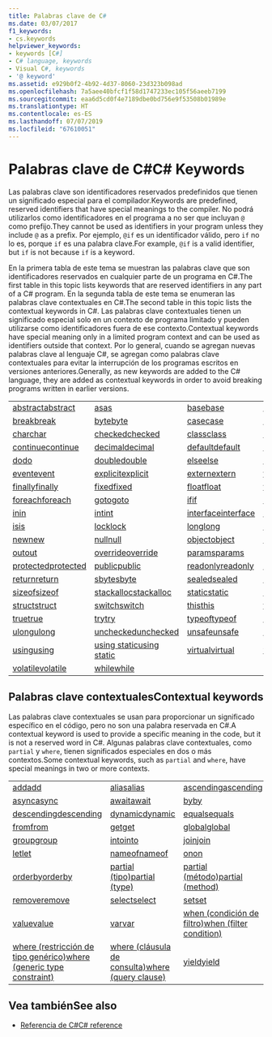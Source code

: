 ```yaml
---
title: Palabras clave de C#
ms.date: 03/07/2017
f1_keywords:
- cs.keywords
helpviewer_keywords:
- keywords [C#]
- C# language, keywords
- Visual C#, keywords
- '@ keyword'
ms.assetid: e929b0f2-4b92-4d37-8060-23d323b098ad
ms.openlocfilehash: 7a5aee40bfcf1f58d1747233ec105f56aeeb7199
ms.sourcegitcommit: eaa6d5cd0f4e7189dbe0bd756e9f53508b01989e
ms.translationtype: HT
ms.contentlocale: es-ES
ms.lasthandoff: 07/07/2019
ms.locfileid: "67610051"
---
```

# <a name="c-keywords"></a><span data-ttu-id="60083-102">Palabras clave de C#</span><span class="sxs-lookup"><span data-stu-id="60083-102">C# Keywords</span></span>

<span data-ttu-id="60083-103">Las palabras clave son identificadores reservados predefinidos que tienen un significado especial para el compilador.</span><span class="sxs-lookup"><span data-stu-id="60083-103">Keywords are predefined, reserved identifiers that have special meanings to the compiler.</span></span> <span data-ttu-id="60083-104">No podrá utilizarlos como identificadores en el programa a no ser que incluyan `@` como prefijo.</span><span class="sxs-lookup"><span data-stu-id="60083-104">They cannot be used as identifiers in your program unless they include `@` as a prefix.</span></span> <span data-ttu-id="60083-105">Por ejemplo, `@if` es un identificador válido, pero `if` no lo es, porque `if` es una palabra clave.</span><span class="sxs-lookup"><span data-stu-id="60083-105">For example, `@if` is a valid identifier, but `if` is not because `if` is a keyword.</span></span>  
  
 <span data-ttu-id="60083-106">En la primera tabla de este tema se muestran las palabras clave que son identificadores reservados en cualquier parte de un programa en C#.</span><span class="sxs-lookup"><span data-stu-id="60083-106">The first table in this topic lists keywords that are reserved identifiers in any part of a C# program.</span></span> <span data-ttu-id="60083-107">En la segunda tabla de este tema se enumeran las palabras clave contextuales en C#.</span><span class="sxs-lookup"><span data-stu-id="60083-107">The second table in this topic lists the contextual keywords in C#.</span></span> <span data-ttu-id="60083-108">Las palabras clave contextuales tienen un significado especial solo en un contexto de programa limitado y pueden utilizarse como identificadores fuera de ese contexto.</span><span class="sxs-lookup"><span data-stu-id="60083-108">Contextual keywords have special meaning only in a limited program context and can be used as identifiers outside that context.</span></span> <span data-ttu-id="60083-109">Por lo general, cuando se agregan nuevas palabras clave al lenguaje C#, se agregan como palabras clave contextuales para evitar la interrupción de los programas escritos en versiones anteriores.</span><span class="sxs-lookup"><span data-stu-id="60083-109">Generally, as new keywords are added to the C# language, they are added as contextual keywords in order to avoid breaking programs written in earlier versions.</span></span>  
  
|||||  
|---|---|---|---|  
|[<span data-ttu-id="60083-110">abstract</span><span class="sxs-lookup"><span data-stu-id="60083-110">abstract</span></span>](abstract.md)|[<span data-ttu-id="60083-111">as</span><span class="sxs-lookup"><span data-stu-id="60083-111">as</span></span>](../operators/type-testing-and-conversion-operators.md#as-operator)|[<span data-ttu-id="60083-112">base</span><span class="sxs-lookup"><span data-stu-id="60083-112">base</span></span>](base.md)|[<span data-ttu-id="60083-113">bool</span><span class="sxs-lookup"><span data-stu-id="60083-113">bool</span></span>](bool.md)|  
|[<span data-ttu-id="60083-114">break</span><span class="sxs-lookup"><span data-stu-id="60083-114">break</span></span>](break.md)|[<span data-ttu-id="60083-115">byte</span><span class="sxs-lookup"><span data-stu-id="60083-115">byte</span></span>](../builtin-types/integral-numeric-types.md)|[<span data-ttu-id="60083-116">case</span><span class="sxs-lookup"><span data-stu-id="60083-116">case</span></span>](switch.md)|[<span data-ttu-id="60083-117">catch</span><span class="sxs-lookup"><span data-stu-id="60083-117">catch</span></span>](try-catch.md)|  
|[<span data-ttu-id="60083-118">char</span><span class="sxs-lookup"><span data-stu-id="60083-118">char</span></span>](char.md)|[<span data-ttu-id="60083-119">checked</span><span class="sxs-lookup"><span data-stu-id="60083-119">checked</span></span>](checked.md)|[<span data-ttu-id="60083-120">class</span><span class="sxs-lookup"><span data-stu-id="60083-120">class</span></span>](class.md)|[<span data-ttu-id="60083-121">const</span><span class="sxs-lookup"><span data-stu-id="60083-121">const</span></span>](const.md)|  
|[<span data-ttu-id="60083-122">continue</span><span class="sxs-lookup"><span data-stu-id="60083-122">continue</span></span>](continue.md)|[<span data-ttu-id="60083-123">decimal</span><span class="sxs-lookup"><span data-stu-id="60083-123">decimal</span></span>](decimal.md)|[<span data-ttu-id="60083-124">default</span><span class="sxs-lookup"><span data-stu-id="60083-124">default</span></span>](default.md)|[<span data-ttu-id="60083-125">delegate</span><span class="sxs-lookup"><span data-stu-id="60083-125">delegate</span></span>](delegate.md)|  
|[<span data-ttu-id="60083-126">do</span><span class="sxs-lookup"><span data-stu-id="60083-126">do</span></span>](do.md)|[<span data-ttu-id="60083-127">double</span><span class="sxs-lookup"><span data-stu-id="60083-127">double</span></span>](double.md)|[<span data-ttu-id="60083-128">else</span><span class="sxs-lookup"><span data-stu-id="60083-128">else</span></span>](if-else.md)|[<span data-ttu-id="60083-129">enum</span><span class="sxs-lookup"><span data-stu-id="60083-129">enum</span></span>](enum.md)|  
|[<span data-ttu-id="60083-130">event</span><span class="sxs-lookup"><span data-stu-id="60083-130">event</span></span>](event.md)|[<span data-ttu-id="60083-131">explicit</span><span class="sxs-lookup"><span data-stu-id="60083-131">explicit</span></span>](explicit.md)|[<span data-ttu-id="60083-132">extern</span><span class="sxs-lookup"><span data-stu-id="60083-132">extern</span></span>](extern.md)|[<span data-ttu-id="60083-133">false</span><span class="sxs-lookup"><span data-stu-id="60083-133">false</span></span>](false-literal.md)|  
|[<span data-ttu-id="60083-134">finally</span><span class="sxs-lookup"><span data-stu-id="60083-134">finally</span></span>](try-finally.md)|[<span data-ttu-id="60083-135">fixed</span><span class="sxs-lookup"><span data-stu-id="60083-135">fixed</span></span>](fixed-statement.md)|[<span data-ttu-id="60083-136">float</span><span class="sxs-lookup"><span data-stu-id="60083-136">float</span></span>](float.md)|[<span data-ttu-id="60083-137">for</span><span class="sxs-lookup"><span data-stu-id="60083-137">for</span></span>](for.md)|  
|[<span data-ttu-id="60083-138">foreach</span><span class="sxs-lookup"><span data-stu-id="60083-138">foreach</span></span>](foreach-in.md)|[<span data-ttu-id="60083-139">goto</span><span class="sxs-lookup"><span data-stu-id="60083-139">goto</span></span>](goto.md)|[<span data-ttu-id="60083-140">if</span><span class="sxs-lookup"><span data-stu-id="60083-140">if</span></span>](if-else.md)|[<span data-ttu-id="60083-141">implicit</span><span class="sxs-lookup"><span data-stu-id="60083-141">implicit</span></span>](implicit.md)|  
|[<span data-ttu-id="60083-142">in</span><span class="sxs-lookup"><span data-stu-id="60083-142">in</span></span>](in.md)|[<span data-ttu-id="60083-143">int</span><span class="sxs-lookup"><span data-stu-id="60083-143">int</span></span>](../builtin-types/integral-numeric-types.md)|[<span data-ttu-id="60083-144">interface</span><span class="sxs-lookup"><span data-stu-id="60083-144">interface</span></span>](interface.md)|[<span data-ttu-id="60083-145">internal</span><span class="sxs-lookup"><span data-stu-id="60083-145">internal</span></span>](internal.md)|
|[<span data-ttu-id="60083-146">is</span><span class="sxs-lookup"><span data-stu-id="60083-146">is</span></span>](is.md)|[<span data-ttu-id="60083-147">lock</span><span class="sxs-lookup"><span data-stu-id="60083-147">lock</span></span>](lock-statement.md)|[<span data-ttu-id="60083-148">long</span><span class="sxs-lookup"><span data-stu-id="60083-148">long</span></span>](../builtin-types/integral-numeric-types.md)|[<span data-ttu-id="60083-149">namespace</span><span class="sxs-lookup"><span data-stu-id="60083-149">namespace</span></span>](namespace.md)|
|[<span data-ttu-id="60083-150">new</span><span class="sxs-lookup"><span data-stu-id="60083-150">new</span></span>](../operators/new-operator.md)|[<span data-ttu-id="60083-151">null</span><span class="sxs-lookup"><span data-stu-id="60083-151">null</span></span>](null.md)|[<span data-ttu-id="60083-152">object</span><span class="sxs-lookup"><span data-stu-id="60083-152">object</span></span>](object.md)|[<span data-ttu-id="60083-153">operator</span><span class="sxs-lookup"><span data-stu-id="60083-153">operator</span></span>](../operators/operator-overloading.md)|
|[<span data-ttu-id="60083-154">out</span><span class="sxs-lookup"><span data-stu-id="60083-154">out</span></span>](out.md)|[<span data-ttu-id="60083-155">override</span><span class="sxs-lookup"><span data-stu-id="60083-155">override</span></span>](override.md)|[<span data-ttu-id="60083-156">params</span><span class="sxs-lookup"><span data-stu-id="60083-156">params</span></span>](params.md)|[<span data-ttu-id="60083-157">private</span><span class="sxs-lookup"><span data-stu-id="60083-157">private</span></span>](private.md)|
|[<span data-ttu-id="60083-158">protected</span><span class="sxs-lookup"><span data-stu-id="60083-158">protected</span></span>](protected.md)|[<span data-ttu-id="60083-159">public</span><span class="sxs-lookup"><span data-stu-id="60083-159">public</span></span>](public.md)|[<span data-ttu-id="60083-160">readonly</span><span class="sxs-lookup"><span data-stu-id="60083-160">readonly</span></span>](readonly.md)|[<span data-ttu-id="60083-161">ref</span><span class="sxs-lookup"><span data-stu-id="60083-161">ref</span></span>](ref.md)|
|[<span data-ttu-id="60083-162">return</span><span class="sxs-lookup"><span data-stu-id="60083-162">return</span></span>](return.md)|[<span data-ttu-id="60083-163">sbyte</span><span class="sxs-lookup"><span data-stu-id="60083-163">sbyte</span></span>](../builtin-types/integral-numeric-types.md)|[<span data-ttu-id="60083-164">sealed</span><span class="sxs-lookup"><span data-stu-id="60083-164">sealed</span></span>](sealed.md)|[<span data-ttu-id="60083-165">short</span><span class="sxs-lookup"><span data-stu-id="60083-165">short</span></span>](../builtin-types/integral-numeric-types.md)||
[<span data-ttu-id="60083-166">sizeof</span><span class="sxs-lookup"><span data-stu-id="60083-166">sizeof</span></span>](sizeof.md)|[<span data-ttu-id="60083-167">stackalloc</span><span class="sxs-lookup"><span data-stu-id="60083-167">stackalloc</span></span>](../operators/stackalloc.md)|[<span data-ttu-id="60083-168">static</span><span class="sxs-lookup"><span data-stu-id="60083-168">static</span></span>](static.md)|[<span data-ttu-id="60083-169">string</span><span class="sxs-lookup"><span data-stu-id="60083-169">string</span></span>](string.md)|
|[<span data-ttu-id="60083-170">struct</span><span class="sxs-lookup"><span data-stu-id="60083-170">struct</span></span>](struct.md)|[<span data-ttu-id="60083-171">switch</span><span class="sxs-lookup"><span data-stu-id="60083-171">switch</span></span>](switch.md)|[<span data-ttu-id="60083-172">this</span><span class="sxs-lookup"><span data-stu-id="60083-172">this</span></span>](this.md)|[<span data-ttu-id="60083-173">throw</span><span class="sxs-lookup"><span data-stu-id="60083-173">throw</span></span>](throw.md)|
|[<span data-ttu-id="60083-174">true</span><span class="sxs-lookup"><span data-stu-id="60083-174">true</span></span>](true-literal.md)|[<span data-ttu-id="60083-175">try</span><span class="sxs-lookup"><span data-stu-id="60083-175">try</span></span>](try-catch.md)|[<span data-ttu-id="60083-176">typeof</span><span class="sxs-lookup"><span data-stu-id="60083-176">typeof</span></span>](../operators/type-testing-and-conversion-operators.md#typeof-operator)|[<span data-ttu-id="60083-177">uint</span><span class="sxs-lookup"><span data-stu-id="60083-177">uint</span></span>](../builtin-types/integral-numeric-types.md)|
|[<span data-ttu-id="60083-178">ulong</span><span class="sxs-lookup"><span data-stu-id="60083-178">ulong</span></span>](../builtin-types/integral-numeric-types.md)|[<span data-ttu-id="60083-179">unchecked</span><span class="sxs-lookup"><span data-stu-id="60083-179">unchecked</span></span>](unchecked.md)|[<span data-ttu-id="60083-180">unsafe</span><span class="sxs-lookup"><span data-stu-id="60083-180">unsafe</span></span>](unsafe.md)|[<span data-ttu-id="60083-181">ushort</span><span class="sxs-lookup"><span data-stu-id="60083-181">ushort</span></span>](../builtin-types/integral-numeric-types.md)|
|[<span data-ttu-id="60083-182">using</span><span class="sxs-lookup"><span data-stu-id="60083-182">using</span></span>](using.md)|[<span data-ttu-id="60083-183">using static</span><span class="sxs-lookup"><span data-stu-id="60083-183">using static</span></span>](using-static.md)|[<span data-ttu-id="60083-184">virtual</span><span class="sxs-lookup"><span data-stu-id="60083-184">virtual</span></span>](virtual.md)|[<span data-ttu-id="60083-185">void</span><span class="sxs-lookup"><span data-stu-id="60083-185">void</span></span>](void.md)|
|[<span data-ttu-id="60083-186">volatile</span><span class="sxs-lookup"><span data-stu-id="60083-186">volatile</span></span>](volatile.md)|[<span data-ttu-id="60083-187">while</span><span class="sxs-lookup"><span data-stu-id="60083-187">while</span></span>](while.md)|

## <a name="contextual-keywords"></a><span data-ttu-id="60083-188">Palabras clave contextuales</span><span class="sxs-lookup"><span data-stu-id="60083-188">Contextual keywords</span></span>

 <span data-ttu-id="60083-189">Las palabras clave contextuales se usan para proporcionar un significado específico en el código, pero no son una palabra reservada en C#.</span><span class="sxs-lookup"><span data-stu-id="60083-189">A contextual keyword is used to provide a specific meaning in the code, but it is not a reserved word in C#.</span></span> <span data-ttu-id="60083-190">Algunas palabras clave contextuales, como `partial` y `where`, tienen significados especiales en dos o más contextos.</span><span class="sxs-lookup"><span data-stu-id="60083-190">Some contextual keywords, such as `partial` and `where`, have special meanings in two or more contexts.</span></span>  
  
||||  
|---|---|---|  
|[<span data-ttu-id="60083-191">add</span><span class="sxs-lookup"><span data-stu-id="60083-191">add</span></span>](add.md)|[<span data-ttu-id="60083-192">alias</span><span class="sxs-lookup"><span data-stu-id="60083-192">alias</span></span>](extern-alias.md)|[<span data-ttu-id="60083-193">ascending</span><span class="sxs-lookup"><span data-stu-id="60083-193">ascending</span></span>](ascending.md)|
|[<span data-ttu-id="60083-194">async</span><span class="sxs-lookup"><span data-stu-id="60083-194">async</span></span>](async.md)|[<span data-ttu-id="60083-195">await</span><span class="sxs-lookup"><span data-stu-id="60083-195">await</span></span>](await.md)|[<span data-ttu-id="60083-196">by</span><span class="sxs-lookup"><span data-stu-id="60083-196">by</span></span>](by.md)|
|[<span data-ttu-id="60083-197">descending</span><span class="sxs-lookup"><span data-stu-id="60083-197">descending</span></span>](descending.md)|[<span data-ttu-id="60083-198">dynamic</span><span class="sxs-lookup"><span data-stu-id="60083-198">dynamic</span></span>](dynamic.md)|[<span data-ttu-id="60083-199">equals</span><span class="sxs-lookup"><span data-stu-id="60083-199">equals</span></span>](equals.md)|
|[<span data-ttu-id="60083-200">from</span><span class="sxs-lookup"><span data-stu-id="60083-200">from</span></span>](from-clause.md)|[<span data-ttu-id="60083-201">get</span><span class="sxs-lookup"><span data-stu-id="60083-201">get</span></span>](get.md)|[<span data-ttu-id="60083-202">global</span><span class="sxs-lookup"><span data-stu-id="60083-202">global</span></span>](global.md)|
|[<span data-ttu-id="60083-203">group</span><span class="sxs-lookup"><span data-stu-id="60083-203">group</span></span>](group-clause.md)|[<span data-ttu-id="60083-204">into</span><span class="sxs-lookup"><span data-stu-id="60083-204">into</span></span>](into.md)|[<span data-ttu-id="60083-205">join</span><span class="sxs-lookup"><span data-stu-id="60083-205">join</span></span>](join-clause.md)|
|[<span data-ttu-id="60083-206">let</span><span class="sxs-lookup"><span data-stu-id="60083-206">let</span></span>](let-clause.md)|[<span data-ttu-id="60083-207">nameof</span><span class="sxs-lookup"><span data-stu-id="60083-207">nameof</span></span>](nameof.md)|[<span data-ttu-id="60083-208">on</span><span class="sxs-lookup"><span data-stu-id="60083-208">on</span></span>](on.md)|
|[<span data-ttu-id="60083-209">orderby</span><span class="sxs-lookup"><span data-stu-id="60083-209">orderby</span></span>](orderby-clause.md)|[<span data-ttu-id="60083-210">partial (tipo)</span><span class="sxs-lookup"><span data-stu-id="60083-210">partial (type)</span></span>](partial-type.md)|[<span data-ttu-id="60083-211">partial (método)</span><span class="sxs-lookup"><span data-stu-id="60083-211">partial (method)</span></span>](partial-method.md)|
|[<span data-ttu-id="60083-212">remove</span><span class="sxs-lookup"><span data-stu-id="60083-212">remove</span></span>](remove.md)|[<span data-ttu-id="60083-213">select</span><span class="sxs-lookup"><span data-stu-id="60083-213">select</span></span>](select-clause.md)|[<span data-ttu-id="60083-214">set</span><span class="sxs-lookup"><span data-stu-id="60083-214">set</span></span>](set.md)|
|[<span data-ttu-id="60083-215">value</span><span class="sxs-lookup"><span data-stu-id="60083-215">value</span></span>](value.md)|[<span data-ttu-id="60083-216">var</span><span class="sxs-lookup"><span data-stu-id="60083-216">var</span></span>](var.md)|[<span data-ttu-id="60083-217">when (condición de filtro)</span><span class="sxs-lookup"><span data-stu-id="60083-217">when (filter condition)</span></span>](when.md)|
|[<span data-ttu-id="60083-218">where (restricción de tipo genérico)</span><span class="sxs-lookup"><span data-stu-id="60083-218">where (generic type constraint)</span></span>](where-generic-type-constraint.md)|[<span data-ttu-id="60083-219">where (cláusula de consulta)</span><span class="sxs-lookup"><span data-stu-id="60083-219">where (query clause)</span></span>](where-clause.md)|[<span data-ttu-id="60083-220">yield</span><span class="sxs-lookup"><span data-stu-id="60083-220">yield</span></span>](yield.md)|
  
## <a name="see-also"></a><span data-ttu-id="60083-221">Vea también</span><span class="sxs-lookup"><span data-stu-id="60083-221">See also</span></span>

- [<span data-ttu-id="60083-222">Referencia de C#</span><span class="sxs-lookup"><span data-stu-id="60083-222">C# reference</span></span>](../index.md)
